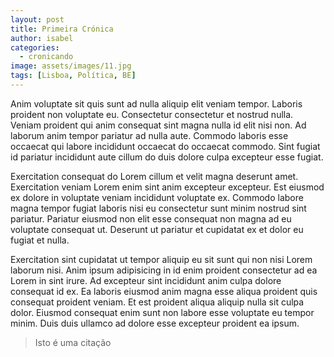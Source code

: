 ```yaml
---
layout: post
title: Primeira Crónica
author: isabel
categories:
  - cronicando
image: assets/images/11.jpg
tags: [Lisboa, Política, BE]
---
```

Anim voluptate sit quis sunt ad nulla aliquip elit veniam tempor. Laboris proident non voluptate eu. Consectetur consectetur et nostrud nulla. Veniam proident qui anim consequat sint magna nulla id elit nisi non. Ad laborum anim tempor pariatur ad nulla aute. Commodo laboris esse occaecat qui labore incididunt occaecat do occaecat commodo. Sint fugiat id pariatur incididunt aute cillum do duis dolore culpa excepteur esse fugiat.

Exercitation consequat do Lorem cillum et velit magna deserunt amet. Exercitation veniam Lorem enim sint anim excepteur excepteur. Est eiusmod ex dolore in voluptate veniam incididunt voluptate ex. Commodo labore magna tempor fugiat laboris nisi eu consectetur sunt minim nostrud sint pariatur. Pariatur eiusmod non elit esse consequat non magna ad eu voluptate consequat ut. Deserunt ut pariatur et cupidatat ex et dolor eu fugiat et nulla.

Exercitation sint cupidatat ut tempor aliquip eu sit sunt qui non nisi Lorem laborum nisi. Anim ipsum adipisicing in id enim proident consectetur ad ea Lorem in sint irure. Ad excepteur sint incididunt anim culpa dolore consequat id ex. Ea laboris eiusmod anim magna esse aliqua proident quis consequat proident veniam. Et est proident aliqua aliquip nulla sit culpa dolor. Eiusmod consequat enim sunt non labore esse voluptate eu tempor minim. Duis duis ullamco ad dolore esse excepteur proident ea ipsum.

> Isto é uma cita&ccedil;&atilde;o

